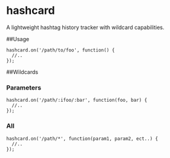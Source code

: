hashcard
========

A lightweight hashtag history tracker with wildcard capabilities.

##Usage

    hashcard.on('/path/to/foo', function() {
      //..
    });

##Wildcards

### Parameters
    hashcard.on('/path/:ifoo/:bar', function(foo, bar) {
      //..
    });

### All
    hashcard.on('/path/*', function(param1, param2, ect..) {
      //..
    });
